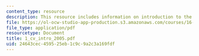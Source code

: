 ```yaml
---
content_type: resource
description: This resource includes information on introduction to the CV system.
file: https://ol-ocw-studio-app-production.s3.amazonaws.com/courses/16-423j-aerospace-biomedical-and-life-support-engineering-spring-2006/24643cec459525eb1c9c9a2c3a169fdf_1_cv_intro_2005.pdf
file_type: application/pdf
resourcetype: Document
title: 1_cv_intro_2005.pdf
uid: 24643cec-4595-25eb-1c9c-9a2c3a169fdf
---
```

